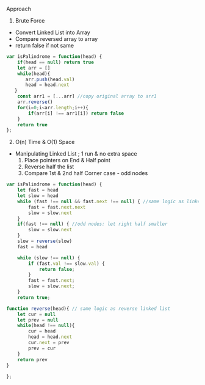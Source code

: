 Approach

1. Brute Force
- Convert Linked List into Array
- Compare reversed array to array
- return false if not same

```javascript
var isPalindrome = function(head) {
    if(head == null) return true
    let arr = []
    while(head){
       arr.push(head.val)
       head = head.next
   }
    const arr1 = [...arr] //copy original array to arr1
    arr.reverse()
    for(i=0;i<arr.length;i++){
        if(arr[i] !== arr1[i]) return false
    }
    return true
};
```

2. O(n) Time & O(1) Space
- Manipulating Linked List ; 1 run & no extra space
    1. Place pointers on End & Half point 
    2. Reverse half the list
    3. Compare 1st & 2nd half
    Corner case - odd nodes

```javascript
var isPalindrome = function(head) {
    let fast = head
    let slow = head
    while (fast !== null && fast.next !== null) { //same logic as linked list cycle
        fast = fast.next.next
        slow = slow.next
    }
    if(fast !== null) { //odd nodes: let right half smaller
        slow = slow.next
    }
    slow = reverse(slow)
    fast = head

    while (slow !== null) {
        if (fast.val !== slow.val) {
            return false;
        }
        fast = fast.next;
        slow = slow.next;
    }
    return true;

function reverse(head){ // same logic as reverse linked list
    let cur = null
    let prev = null
    while(head !== null){
        cur = head
        head = head.next
        cur.next = prev
        prev = cur
    }
    return prev
}
    
};
```
